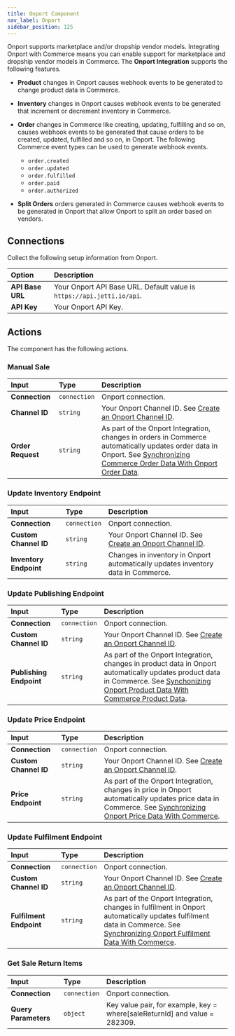 ```yaml
---
title: Onport Component
nav_label: Onport
sidebar_position: 125
---
```


Onport supports marketplace and/or dropship vendor models. Integrating Onport with Commerce means you can enable support for marketplace and dropship vendor models in Commerce. The **Onport Integration** supports the following features.

- **Product** changes in Onport causes webhook events to be generated to change product data in Commerce.
- **Inventory** changes in Onport causes webhook events to be generated that increment or decrement inventory in Commerce.
- **Order** changes in Commerce like creating, updating, fulfilling and so on, causes webhook events to be generated that cause orders to be created, updated, fulfilled and so on, in Onport. The following Commerce event types can be used to generate webhook events.

    - `order.created`
    - `order.updated`
    - `order.fulfilled`
    - `order.paid`
    - `order.authorized`

- **Split Orders** orders generated in Commerce causes webhook events to be generated in Onport that allow Onport to split an order based on vendors. 

## Connections

Collect the following setup information from Onport.

| Option | Description                            |
|:------------------------------------|:---------------------------------------|
| **API Base URL**                    | Your Onport API Base URL. Default value is `https://api.jetti.io/api`. |
| **API Key**                       | Your Onport API Key. |

## Actions

The component has the following actions.

### Manual Sale 

| Input | Type | Description |
|:--- |:--- | :--- | 
| **Connection**  | `connection` | Onport connection. | 
| **Channel ID** | `string` | Your Onport Channel ID. See [Create an Onport Channel ID](/self-managed/composer/integration-hub/order-marketplace-inventory/onport#create-an-onport-channel-id). | 
| **Order Request** | `string` | As part of the Onport Integration, changes in orders in Commerce automatically updates order data in Onport. See [Synchronizing Commerce Order Data With Onport Order Data](/self-managed/composer/integration-hub/order-marketplace-inventory/onport#synchronizing-commerce-order-data-with-onport-order-data). | 

### Update Inventory Endpoint

| Input | Type | Description |
|:--- |:--- | :--- | 
| **Connection**  | `connection` | Onport connection. | 
| **Custom Channel ID** | `string` | Your Onport Channel ID. See [Create an Onport Channel ID](/self-managed/composer/integration-hub/order-marketplace-inventory/onport#create-an-onport-channel-id). | 
| **Inventory Endpoint** | `string` | Changes in inventory in Onport automatically updates inventory data in Commerce. | 

### Update Publishing Endpoint

| Input | Type | Description |
|:--- |:--- | :--- | 
| **Connection**  | `connection` | Onport connection. | 
| **Custom Channel ID** | `string` | Your Onport Channel ID. See [Create an Onport Channel ID](/self-managed/composer/integration-hub/order-marketplace-inventory/onport#create-an-onport-channel-id). | 
| **Publishing Endpoint** | `string` | As part of the Onport Integration, changes in product data in Onport automatically updates product data in Commerce. See [Synchonizing Onport Product Data With Commerce Product Data](/self-managed/composer/integration-hub/order-marketplace-inventory/onport#synchronizing-onport-product-data-with-commerce-product-data). | 

### Update Price Endpoint

| Input | Type | Description |
|:--- |:--- | :--- | 
| **Connection**  | `connection` | Onport connection. | 
| **Custom Channel ID** | `string` | Your Onport Channel ID. See [Create an Onport Channel ID](/self-managed/composer/integration-hub/order-marketplace-inventory/onport#create-an-onport-channel-id). | 
| **Price Endpoint** | `string` | As part of the Onport Integration, changes in price in Onport automatically updates price data in Commerce. See [Synchronizing Onport Price Data With Commerce](/self-managed/composer/integration-hub/order-marketplace-inventory/onport#synchronizing-onport-price-data-with-commerce). | 

### Update Fulfilment Endpoint

| Input | Type | Description |
|:--- |:--- | :--- | 
| **Connection**  | `connection` | Onport connection. | 
| **Custom Channel ID** | `string` | Your Onport Channel ID. See [Create an Onport Channel ID](/self-managed/composer/integration-hub/order-marketplace-inventory/onport#create-an-onport-channel-id). | 
| **Fulfilment Endpoint** | `string` | As part of the Onport Integration, changes in fulfilment in Onport automatically updates fulfilment data in Commerce. See [Synchronizing Onport Fulfilment Data With Commerce](/self-managed/composer/integration-hub/order-marketplace-inventory/onport#synchronizing-onport-fulfilment-data-with-commerce). | 

### Get Sale Return Items

| Input | Type | Description |
|:--- |:--- | :--- | 
| **Connection**  | `connection` | Onport connection. | 
| **Query Parameters** | `object` | Key value pair, for example, key = where[saleReturnId] and value = 282309. | 
